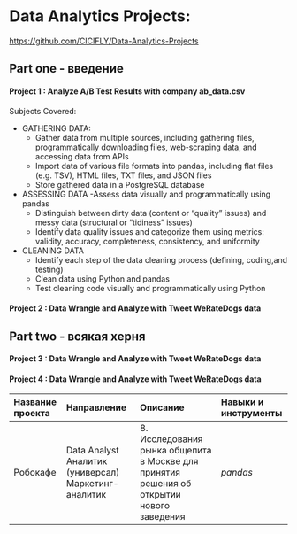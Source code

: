 # Data Analytics Projects:

https://github.com/CICIFLY/Data-Analytics-Projects

## Part one - введение

#### Project 1 : Analyze A/B Test Results with company ab_data.csv
Subjects Covered:

- GATHERING DATA:
  - Gather data from multiple sources, including gathering files, programmatically downloading files, web-scraping data, and accessing data from APIs
  - Import data of various file formats into pandas, including flat files (e.g. TSV), HTML files, TXT files, and JSON files
  - Store gathered data in a PostgreSQL database
- ASSESSING DATA
  -Assess data visually and programmatically using pandas
  - Distinguish between dirty data (content or “quality” issues) and messy data (structural or “tidiness” issues)
  - Identify data quality issues and categorize them using metrics: validity, accuracy, completeness, consistency, and uniformity
- CLEANING DATA
  - Identify each step of the data cleaning process (defining, coding,and testing)
  - Clean data using Python and pandas
  - Test cleaning code visually and programmatically using Python


#### Project 2 : Data Wrangle and Analyze with Tweet WeRateDogs data

## Part two - всякая херня

#### Project 3 : Data Wrangle and Analyze with Tweet WeRateDogs data
#### Project 4 : Data Wrangle and Analyze with Tweet WeRateDogs data

| Название проекта | Направление | Описание | Навыки и инструменты |
| :---------------------- | :---------------------- | :---------------------- | :---------------------- |
| Робокафе | Data Analyst Аналитик (универсал) Маркетинг-аналитик | 8. Исследования рынка общепита в Москве для принятия решения об открытии нового заведения | *pandas* |
